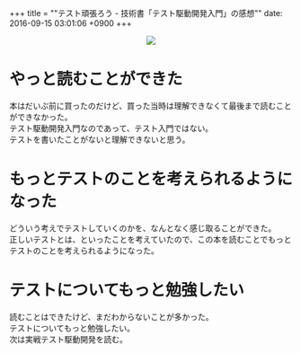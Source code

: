 +++
title = ""テスト頑張ろう - 技術書「テスト駆動開発入門」の感想""
date: 2016-09-15 03:01:06 +0900
+++

<div style="text-align: center;">
<a href="https://www.amazon.co.jp/dp/4894717115/ref=as_li_ss_il?ie=UTF8&linkCode=li3&tag=5000164-22&linkId=0d248dbedd1704a921cca1045072aca0" target="_blank"><img border="0" src="//ws-fe.amazon-adsystem.com/widgets/q?_encoding=UTF8&ASIN=4894717115&Format=_SL250_&ID=AsinImage&MarketPlace=JP&ServiceVersion=20070822&WS=1&tag=5000164-22" ></a><img src="https://ir-jp.amazon-adsystem.com/e/ir?t=5000164-22&l=li3&o=9&a=4894717115" width="1" height="1" border="0" alt="" style="border:none !important; margin:0px !important;" />
</div>

# やっと読むことができた
本はだいぶ前に買ったのだけど、買った当時は理解できなくて最後まで読むことができなかった。  
テスト駆動開発入門なのであって、テスト入門ではない。  
テストを書いたことがないと理解できないと思う。

# もっとテストのことを考えられるようになった
どういう考えでテストしていくのかを、なんとなく感じ取ることができた。  
正しいテストとは、といったことを考えていたので、この本を読むことでもっとテストのことを考えられるようになった。

# テストについてもっと勉強したい
読むことはできたけど、まだわからないことが多かった。  
テストについてもっと勉強したい。  
次は実戦テスト駆動開発を読む。
